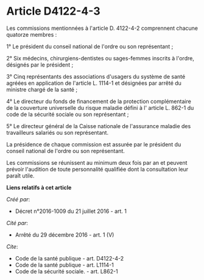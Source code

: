 # Article D4122-4-3

Les commissions mentionnées à l'article D. 4122-4-2 comprennent chacune quatorze membres : 

1° Le président du conseil national de l'ordre ou son représentant ; 

2° Six médecins, chirurgiens-dentistes ou sages-femmes inscrits à l'ordre, désignés par le président ; 

3° Cinq représentants des associations d'usagers du système de santé agréées en application de l'article L. 1114-1 et
désignées par arrêté du ministre chargé de la santé ; 

4° Le directeur du fonds de financement de la protection complémentaire de la couverture universelle du risque maladie défini
à l'
article L. 862-1 du code de la sécurité sociale 
ou son représentant ; 

5° Le directeur général de la Caisse nationale de l'assurance maladie des travailleurs salariés ou son représentant. 

La présidence de chaque commission est assurée par le président du conseil national de l'ordre ou son représentant. 

Les commissions se réunissent au minimum deux fois par an et peuvent prévoir l'audition de toute personnalité qualifiée dont
la consultation leur paraît utile.

**Liens relatifs à cet article**

_Créé par_:

  - Décret n°2016-1009 du 21 juillet 2016 - art. 1

_Cité par_:

  - Arrêté du 29 décembre 2016 - art. 1 (V)

_Cite_:

  - Code de la santé publique - art. D4122-4-2
  - Code de la santé publique - art. L1114-1
  - Code de la sécurité sociale. - art. L862-1
